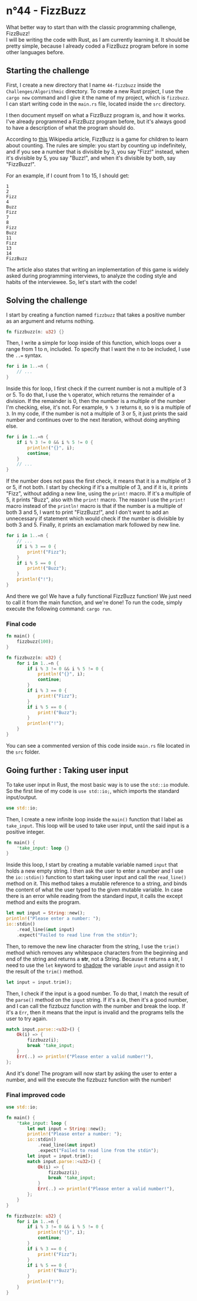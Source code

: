 # n°44 - FizzBuzz

What better way to start than with the classic programming challenge, FizzBuzz!  
I will be writing the code with Rust, as I am currently learning it. It should
be pretty simple, because I already coded a FizzBuzz program before in some
other languages before.

## Starting the challenge

First, I create a new directory that I name `44-fizzbuzz` inside the
`Challenges/Algorithmic` directory. To create a new Rust project, I use the
`cargo new` command and I give it the name of my project, which is `fizzbuzz`.
I can start writing code in the `main.rs` file, located inside the `src`
directory.  

I then document myself on what a FizzBuzz program is, and how it works. I've
already programmed a FizzBuzz program before, but it's always good to have a
description of what the program should do.  

According to [this](https://wikipedia.org/wiki/Fizz_Buzz) Wikipedia article,
FizzBuzz is a game for children to learn about counting. The rules are simple:
you start by counting up indefinitely, and if you see a number that is divisible
by 3, you say "Fizz!" instead, when it's divisible by 5, you say "Buzz!",
and when it's divisible by both, say "FizzBuzz!".

For an example, if I count from 1 to 15, I should get:

```text
1
2
Fizz
4
Buzz
Fizz
7
8
Fizz
Buzz
11
Fizz
13
14
FizzBuzz
```

The article also states that writing an implementation of this game is widely
asked during programming interviews, to analyze the coding style and habits of
the interviewee. So, let's start with the code!

## Solving the challenge

I start by creating a function named `fizzbuzz` that takes a positive number as
an argument and returns nothing.

```rs
fn fizzbuzz(n: u32) {}
```

Then, I write a simple for loop inside of this function, which loops over a
range from 1 to n, included. To specify that I want the n to be included, I use
the `..=` syntax.

```rs
for i in 1..=n {
    // ...
}
```

Inside this for loop, I first check if the current number is not a multiple of
3 or 5. To do that, I use the `%` operator, which returns the remainder of a
division. If the remainder is 0, then the number is a multiple of the number I'm
checking, else, it's not. For example, `9 % 3` returns `0`, so `9` is a multiple
of `3`. In my code, if the number is not a multiple of 3 or 5, it just prints
the said number and continues over to the next iteration, without doing anything
else.

```rs
for i in 1..=n {
    if i % 3 != 0 && i % 5 != 0 {
        println!("{}", i);
        continue;
    }
    // ...
}
```

If the number does not pass the first check, it means that it is a multiple of
3 or 5, if not both. I start by checking if it's a multiple of 3, and if it is,
it prints "Fizz", without adding a new line, using the `print!` macro. If it's
a multiple of 5, it prints "Buzz", also with the `print!` macro. The reason I
use the `print!` macro instead of the `println!` macro is that if the number
is a multiple of both 3 and 5, I want to print "FizzBuzz!", and I don't want to
add an unnecessary if statement which would check if the number is divisible by
both 3 and 5. Finally, it prints an exclamation mark followed by new line.

```rs
for i in 1..=n {
    // ...
    if i % 3 == 0 {
        print!("Fizz");
    }
    if i % 5 == 0 {
        print!("Buzz");
    }
    println!("!");
}
```

And there we go! We have a fully functional FizzBuzz function! We just need to
call it from the main function, and we're done! To run the code, simply execute
the following command: `cargo run`.

### Final code

```rs
fn main() {
    fizzbuzz(100);
}

fn fizzbuzz(n: u32) {
    for i in 1..=n {
        if i % 3 != 0 && i % 5 != 0 {
            println!("{}", i);
            continue;
        }
        if i % 3 == 0 {
            print!("Fizz");
        }
        if i % 5 == 0 {
            print!("Buzz");
        }
        println!("!");
    }
}
```

You can see a commented version of this code inside `main.rs` file located in
the `src` folder.

## Going further : Taking user input

To take user input in Rust, the most basic way is to use the `std::io` module.
So the first line of my code is `use std::io;`, which imports the standard
input/output.

```rs
use std::io;
```

Then, I create a new infinite loop inside the `main()` function that I label as
`take_input`. This loop will be used to take user input, until the said input is
a positive integer.

```rs
fn main() {
    'take_input: loop {}
}
```

Inside this loop, I start by creating a mutable variable named `input` that
holds a new empty string. I then ask the user to enter a number and I use the
`io::stdin()` function to start taking user input and call the `read_line()`
method on it. This method takes a mutable reference to a string, and binds the
content of what the user typed to the given mutable variable. In case there is
an error while reading from the standard input, it calls the except method and
exits the program.

```rs
let mut input = String::new();
println!("Please enter a number: ");
io::stdin()
    .read_line(&mut input)
    .expect("Failed to read line from the stdin");
```

Then, to remove the new line character from the string, I use the `trim()`
method which removes any whitespace characters from the beginning and end of the
string and returns a **str**, not a String. Because it returns a str, I need to
use the `let` keyword to
[shadow](https://en.wikipedia.org/wiki/Variable_shadowing) the variable `input`
and assign it to the result of the `trim()` method.

```rs
let input = input.trim();
```

Then, I check if the input is a good number. To do that, I match the result of
the `parse()` method on the `input` string. If it's a `Ok`, then it's a good
number, and I can call the fizzbuzz function with the number and break the loop.
If it's a `Err`, then it means that the input is invalid and the programs tells
the user to try again.

```rs
match input.parse::<u32>() {
    Ok(i) => {
        fizzbuzz(i);
        break 'take_input;
    }
    Err(..) => println!("Please enter a valid number!"),
};
```

And it's done! The program will now start by asking the user to enter a number,
and will the execute the fizzbuzz function with the number!

### Final improved code

```rs
use std::io;

fn main() {
    'take_input: loop {
        let mut input = String::new();
        println!("Please enter a number: ");
        io::stdin()
            .read_line(&mut input)
            .expect("Failed to read line from the stdin");
        let input = input.trim();
        match input.parse::<u32>() {
            Ok(i) => {
                fizzbuzz(i);
                break 'take_input;
            }
            Err(..) => println!("Please enter a valid number!"),
        };
    }
}

fn fizzbuzz(n: u32) {
    for i in 1..=n {
        if i % 3 != 0 && i % 5 != 0 {
            println!("{}", i);
            continue;
        }
        if i % 3 == 0 {
            print!("Fizz");
        }
        if i % 5 == 0 {
            print!("Buzz");
        }
        println!("!");
    }
}
```
